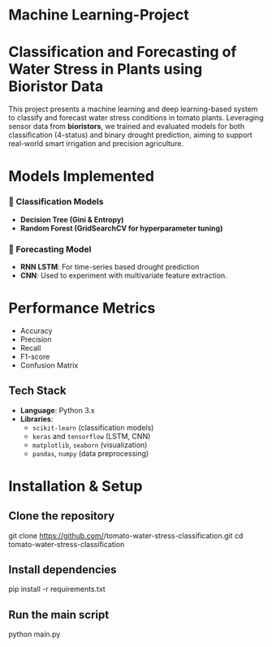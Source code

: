 # Machine Learning-Project
# Classification and Forecasting of Water Stress in Plants using Bioristor Data
This project presents a machine learning and deep learning-based system to classify and forecast water stress conditions in tomato plants. Leveraging sensor data from **bioristors**, we trained and evaluated models for both classification (4-status) and binary drought prediction, aiming to support real-world smart irrigation and precision agriculture.

# Models Implemented
### 🔹 Classification Models
- **Decision Tree (Gini & Entropy)**
- **Random Forest (GridSearchCV for hyperparameter tuning)**

### 🔹 Forecasting Model
- **RNN LSTM**: For time-series based drought prediction
- **CNN**: Used to experiment with multivariate feature extraction.

# Performance Metrics
- Accuracy
- Precision
- Recall
- F1-score
- Confusion Matrix

## Tech Stack
- **Language**: Python 3.x  
- **Libraries**:
  - `scikit-learn` (classification models)
  - `keras` and `tensorflow` (LSTM, CNN)
  - `matplotlib`, `seaborn` (visualization)
  - `pandas`, `numpy` (data preprocessing)

# Installation & Setup
## Clone the repository
git clone https://github.com/<your-username>/tomato-water-stress-classification.git
cd tomato-water-stress-classification

## Install dependencies
pip install -r requirements.txt

## Run the main script
python main.py
